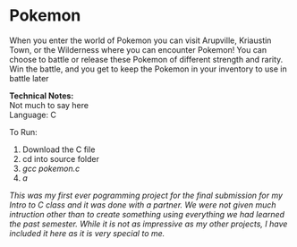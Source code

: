 # Pokemon
When you enter the world of Pokemon you can visit Arupville, Kriaustin Town, or the Wilderness where you can encounter Pokemon! You can choose to battle or release these Pokemon of different strength and rarity. Win the battle, and you get to keep the Pokemon in your inventory to use in battle later


**Technical Notes:** <br/>
Not much to say here<br/>
Language: C <br/>

To Run:
1. Download the C file
2. cd into source folder
3. _gcc pokemon.c_
4. _a_

_This was my first ever pogramming project for the final submission for my Intro to C class and it was done with a partner. We were not given much intruction other than to create something using everything we had learned the past semester. While it is not as impressive as my other projects, I have included it here as it is very special to me._

